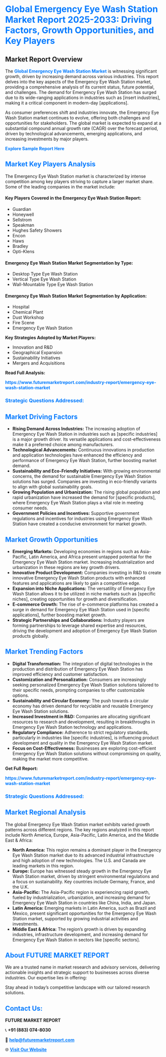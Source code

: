 <h1 style="color: #007BFF;">Global Emergency Eye Wash Station Market Report 2025-2033: Driving Factors, Growth Opportunities, and Key Players</h1>

<section id="overview">
<h2>Market Report Overview</h2>
<p>The <a href="https://www.futuremarketreport.com/industry-report/emergency-eye-wash-station-market" style="color: #007BFF; text-decoration: none;"><strong>Global Emergency Eye Wash Station Market</strong></a> is witnessing significant growth, driven by increasing demand across various industries. This report delves into the key aspects of the Emergency Eye Wash Station market, providing a comprehensive analysis of its current status, future potential, and challenges. The demand for Emergency Eye Wash Station has surged due to its wide-ranging applications in industries such as [insert industries], making it a critical component in modern-day [applications].</p>
<p>As consumer preferences shift and industries innovate, the Emergency Eye Wash Station market continues to evolve, offering both challenges and opportunities for stakeholders. The global market is expected to expand at a substantial compound annual growth rate (CAGR) over the forecast period, driven by technological advancements, emerging applications, and increasing investments by major players.</p>
</section>

<section id="overview">
<p><a href="https://www.futuremarketreport.com/request-sample/reportId=124940" style="color: #007BFF; text-decoration: none;"><strong>Explore Sample Report Here</strong></a></p>
</section>

<section id="key-players">
<h2 style="color: #007BFF;">Market Key Players Analysis</h2>
<p>The Emergency Eye Wash Station market is characterized by intense competition among key players striving to capture a larger market share. Some of the leading companies in the market include:</p>
<h4>Key Players Covered in the Emergency Eye Wash Station Report:</h4>
<ul><li>Guardian</li><li>Honeywell</li><li>Sellstrom</li><li>Speakman</li><li>Hughes Safety Showers</li><li>Encon</li><li>Haws</li><li>Bradley</li><li>Opti-Klens</li></ul>
<h4>Emergency Eye Wash Station Market Segmentation by Type:</h4>
<ul><li>Desktop Type Eye Wash Station</li><li>Vertical Type Eye Wash Station</li><li>Wall-Mountable Type Eye Wash Station</li></ul>

<h4>Emergency Eye Wash Station Market Segmentation by Application:</h4>
<ul><li>Hospital</li><li>Chemical Plant</li><li>Dust Workshop</li><li>Fire Scene</li><li>Emergency Eye Wash Station</li></ul>
<p><strong>Key Strategies Adopted by Market Players:</strong></p>
<ul>
<li>Innovation and R&D</li>
<li>Geographical Expansion</li>
<li>Sustainability Initiatives</li>
<li>Mergers and Acquisitions</li>
</ul>
</section>

<section>
<p><strong>Read Full Analysis: </strong></p><a href="https://www.futuremarketreport.com/industry-report/emergency-eye-wash-station-market" style="color: #007BFF; text-decoration: none;"><strong>https://www.futuremarketreport.com/industry-report/emergency-eye-wash-station-market</strong></a>
<h3 style="color: #007BFF;">Strategic Questions Addressed:</h3>
</section>

<section id="driving-factors">
<h2 style="color: #007BFF;">Market Driving Factors</h2>
<ul>
<li><strong>Rising Demand Across Industries:</strong> The increasing adoption of Emergency Eye Wash Station in industries such as [specific industries] is a major growth driver. Its versatile applications and cost-effectiveness make it a preferred choice among manufacturers.</li>
<li><strong>Technological Advancements:</strong> Continuous innovations in production and application technologies have enhanced the efficiency and performance of Emergency Eye Wash Station, further boosting market demand.</li>
<li><strong>Sustainability and Eco-Friendly Initiatives:</strong> With growing environmental concerns, the demand for sustainable Emergency Eye Wash Station solutions has surged. Companies are investing in eco-friendly variants to align with global sustainability goals.</li>
<li><strong>Growing Population and Urbanization:</strong> The rising global population and rapid urbanization have increased the demand for [specific products], where Emergency Eye Wash Station plays a vital role in meeting consumer needs.</li>
<li><strong>Government Policies and Incentives:</strong> Supportive government regulations and incentives for industries using Emergency Eye Wash Station have created a conducive environment for market growth.</li>
</ul>
</section>

<section id="growth-opportunities">
<h2 style="color: #007BFF;">Market Growth Opportunities</h2>
<ul>
<li><strong>Emerging Markets:</strong> Developing economies in regions such as Asia-Pacific, Latin America, and Africa present untapped potential for the Emergency Eye Wash Station market. Increasing industrialization and urbanization in these regions are key growth drivers.</li>
<li><strong>Innovative Product Development:</strong> Companies investing in R&D to create innovative Emergency Eye Wash Station products with enhanced features and applications are likely to gain a competitive edge.</li>
<li><strong>Expansion into Niche Applications:</strong> The versatility of Emergency Eye Wash Station allows it to be utilized in niche markets such as [specific niches], creating opportunities for growth and diversification.</li>
<li><strong>E-commerce Growth:</strong> The rise of e-commerce platforms has created a surge in demand for Emergency Eye Wash Station used in [specific applications], further boosting market growth.</li>
<li><strong>Strategic Partnerships and Collaborations:</strong> Industry players are forming partnerships to leverage shared expertise and resources, driving the development and adoption of Emergency Eye Wash Station products globally.</li>
</ul>
</section>

<section id="trending-factors">
<h2 style="color: #007BFF;">Market Trending Factors</h2>
<ul>
<li><strong>Digital Transformation:</strong> The integration of digital technologies in the production and distribution of Emergency Eye Wash Station has improved efficiency and customer satisfaction.</li>
<li><strong>Customization and Personalization:</strong> Consumers are increasingly seeking personalized Emergency Eye Wash Station solutions tailored to their specific needs, prompting companies to offer customizable options.</li>
<li><strong>Sustainability and Circular Economy:</strong> The push towards a circular economy has driven demand for recyclable and reusable Emergency Eye Wash Station solutions.</li>
<li><strong>Increased Investment in R&D:</strong> Companies are allocating significant resources to research and development, resulting in breakthroughs in Emergency Eye Wash Station technology and applications.</li>
<li><strong>Regulatory Compliance:</strong> Adherence to strict regulatory standards, particularly in industries like [specific industries], is influencing product development and quality in the Emergency Eye Wash Station market.</li>
<li><strong>Focus on Cost-Effectiveness:</strong> Businesses are exploring cost-efficient Emergency Eye Wash Station solutions without compromising on quality, making the market more competitive.</li>
</ul>
</section>

<section>
<p><strong>Get Full Report: </strong></p><a href="https://www.futuremarketreport.com/industry-report/emergency-eye-wash-station-market" style="color: #007BFF; text-decoration: none;"><strong>https://www.futuremarketreport.com/industry-report/emergency-eye-wash-station-market</strong></a>
<h3 style="color: #007BFF;">Strategic Questions Addressed:</h3>
</section>


<section id="regional-analysis">
<h2 style="color: #007BFF;">Market Regional Analysis</h2>
<p>The global Emergency Eye Wash Station market exhibits varied growth patterns across different regions. The key regions analyzed in this report include North America, Europe, Asia-Pacific, Latin America, and the Middle East & Africa:</p>
<ul>
<li><strong>North America:</strong> This region remains a dominant player in the Emergency Eye Wash Station market due to its advanced industrial infrastructure and high adoption of new technologies. The U.S. and Canada are leading markets in this region.</li>
<li><strong>Europe:</strong> Europe has witnessed steady growth in the Emergency Eye Wash Station market, driven by stringent environmental regulations and a focus on sustainability. Key countries include Germany, France, and the U.K.</li>
<li><strong>Asia-Pacific:</strong> The Asia-Pacific region is experiencing rapid growth, fueled by industrialization, urbanization, and increasing demand for Emergency Eye Wash Station in countries like China, India, and Japan.</li>
<li><strong>Latin America:</strong> Emerging markets in Latin America, such as Brazil and Mexico, present significant opportunities for the Emergency Eye Wash Station market, supported by growing industrial activities and investments.</li>
<li><strong>Middle East & Africa:</strong> The region’s growth is driven by expanding industries, infrastructure development, and increasing demand for Emergency Eye Wash Station in sectors like [specific sectors].</li>
</ul>
</section>

<footer>
<h2 style="color: #007BFF;">About FUTURE MARKET REPORT</h2>
<p>We are a trusted name in market research and advisory services, delivering actionable insights and strategic support to businesses across diverse industries. Our expertise lies in offering:</p>

<p>Stay ahead in today’s competitive landscape with our tailored research solutions.</p>

<h2 style="color: #007BFF;">Contact Us:</h2>
<p><strong>FUTURE MARKET REPORT</strong></p>
<p>📞 <strong>+91 (883) 074-8030</strong></p>
<p>📧 <strong><a href="mailto:help@futuremarketreport.com" style="color: #007BFF;">help@futuremarketreport.com</a></strong></p>
<p>🌐 <strong><a href="https://www.futuremarketreport.com/" style="color: #007BFF;">Visit Our Website</a></strong></p>
</footer>